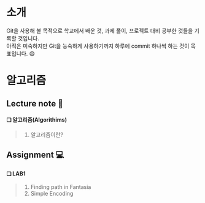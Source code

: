 소개
==
Git을 사용해 볼 목적으로 학교에서 배운 것, 과제 풀이, 프로젝트 대비 공부한 것들을 기록할 것입니다.  
아직은 미숙하지만 Git을 능숙하게 사용하기까지 하루에 commit 하나씩 하는 것이 목표입니다. :smile:

알고리즘
==
Lecture note &#128221; 
--  
#### &#10065; 알고리즘(Algorithims)  
> 1. 알고리즘이란?

Assignment &#128187; 
--  
#### &#10065; LAB1  
> 1. Finding path in Fantasia  
> 2. Simple Encoding  
